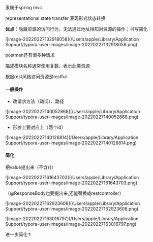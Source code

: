 隶属于spring mvc

representational state transfer 表现形式状态转换

**优点**：隐藏资源的访问行为，无法通过地址得知对资源的操作；书写简化

![image-20220227132918058](/Users/apple/Library/Application Support/typora-user-images/image-20220227132918058.png)

postman还有很多种请求

描述模块名称通常使用复数，表示此类资源

根据rest风格访问资源是restful

#### 一般操作

* 改请求方法（动词）、路径

![image-20220227140052868](/Users/apple/Library/Application Support/typora-user-images/image-20220227140052868.png)

* 形参上要对应上（两个id）

![image-20220227140126814](/Users/apple/Library/Application Support/typora-user-images/image-20220227140126814.png)

#### 简化

把value提出来（不含{}）

![image-20220227161643703](/Users/apple/Library/Application Support/typora-user-images/image-20220227161643703.png)

（@ResponseBody也要提出来,还能替换成restcontroller）

![image-20220227162923608](/Users/apple/Library/Application Support/typora-user-images/image-20220227162923608.png)

![image-20220227163016797](/Users/apple/Library/Application Support/typora-user-images/image-20220227163016797.png)

进一步简化↑